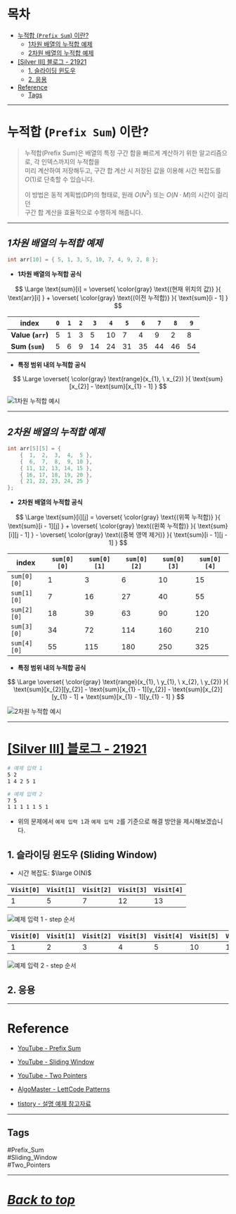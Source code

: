 # 목차

- [누적합 (`Prefix Sum`) 이란?](#누적합-prefix-sum-이란)
    - [1차원 배열의 누적합 예제](#1차원-배열의-누적합-예제)
    - [2차원 배열의 누적합 예제](#2차원-배열의-누적합-예제)
- [\[Silver III\] 블로그 - 21921](#silver-iii-블로그---21921)
    - [1. 슬라이딩 윈도우](#1-슬라이딩-윈도우-sliding-window)
    - [2. 응용](#2-응용)
- [Reference](#reference)
    - [Tags](#tags)

---

# 누적합 (`Prefix Sum`) 이란?

> 누적합(Prefix Sum)은 배열의 특정 구간 합을 빠르게 계산하기 위한 알고리즘으로, 각 인덱스까지의 누적합을  
> 미리 계산하여 저장해두고, 구간 합 계산 시 저장된 값을 이용해 시간 복잡도를 $O(1)$로 단축할 수 있습니다.
>
> 이 방법은 동적 계획법(DP)의 형태로, 원래 $O(N^{2})$ 또는 $O(N\cdot{M})$의 시간이 걸리던  
> 구간 합 계산을 효율적으로 수행하게 해줍니다.

---

## ***1차원 배열의 누적합 예제***

```cpp
int arr[10] = { 5, 1, 3, 5, 10, 7, 4, 9, 2, 8 };
```

- **1차원 배열의 누적합 공식**

$$
\Large
\text{sum}[i] =
\overset{ \color{gray} \text{(현재 위치의 값)} }{ \text{arr}[i] } +
\overset{ \color{gray} \text{(이전 누적합)} }{ \text{sum}[i - 1] }
$$

| **index**         | `0` | `1` | `2` | `3` | `4` | `5` | `6` | `7` | `8` | `9` |
|-------------------|-----|-----|-----|-----|-----|-----|-----|-----|-----|-----|
| **Value (`arr`)** | 5   | 1   | 3   | 5   | 10  | 7   | 4   | 9   | 2   | 8   |
| **Sum (`sum`)**   | 5   | 6   | 9   | 14  | 24  | 31  | 35  | 44  | 46  | 54  |

- **특정 범위 내의 누적합 공식**

$$
\Large
\overset{ \color{gray} \text{range}(x_{1}, \ x_{2}) }{ \text{sum}[x_{2}] - \text{sum}[x_{1} - 1] }
$$

![1차원 누적합 예시](./resources/image_001.png)

---

## ***2차원 배열의 누적합 예제***

```cpp
int arr[5][5] = {
	{  1,  2,  3,  4,  5 },
	{  6,  7,  8,  9, 10 },
	{ 11, 12, 13, 14, 15 },
	{ 16, 17, 18, 19, 20 },
	{ 21, 22, 23, 24, 25 }
};
```

- **2차원 배열의 누적합 공식**

$$
\Large
\text{sum}[i][j] =
\overset{ \color{gray} \text{(위쪽 누적합)} }{ \text{sum}[i - 1][j] } +
\overset{ \color{gray} \text{(왼쪽 누적합)} }{ \text{sum}[i][j - 1] } -
\overset{ \color{gray} \text{(중복 영역 제거)} }{ \text{sum}[i - 1][j - 1] }
$$

| **index**   | `sum[0][0]` | `sum[0][1]` | `sum[0][2]` | `sum[0][3]` | `sum[0][4]` |
|-------------|-------------|-------------|-------------|-------------|-------------|
| `sum[0][0]` | 1           | 3           | 6           | 10          | 15          |
| `sum[1][0]` | 7           | 16          | 27          | 40          | 55          | 
| `sum[2][0]` | 18          | 39          | 63          | 90          | 120         |
| `sum[3][0]` | 34          | 72          | 114         | 160         | 210         |
| `sum[4][0]` | 55          | 115         | 180         | 250         | 325         |

- **특정 범위 내의 누적합 공식**

$$
\Large
\overset{
\color{gray} \text{range}(x_{1}, \ y_{1}, \ x_{2}, \ y_{2})
}{
\text{sum}[x_{2}][y_{2}] - \text{sum}[x_{1} - 1][y_{2}] - \text{sum}[x_{2}][y_{1} - 1] + \text{sum}[x_{1} - 1][y_{1} - 1]
}
$$

![2차원 누적합 예시](./resources/image_002.png)

---

# [\[Silver III\] 블로그 - 21921](https://www.acmicpc.net/problem/21921)

```bash
# 예제 입력 1
5 2
1 4 2 5 1
```

```bash
# 예제 입력 2
7 5
1 1 1 1 1 5 1
```

- 위의 문제에서 `예제 입력 1`과 `예제 입력 2`를 기준으로 해결 방안을 제시해보겠습니다.

## 1. 슬라이딩 윈도우 (Sliding Window)

- 시간 복잡도: $\large O(N)$

| `Visit[0]` | `Visit[1]` | `Visit[2]` | `Visit[3]` | `Visit[4]` | 
|------------|------------|------------|------------|------------|
| 1          | 5          | 7          | 12         | 13         |

![예제 입력 1 - step 순서](./resources/image_003.png)

| `Visit[0]` | `Visit[1]` | `Visit[2]` | `Visit[3]` | `Visit[4]` | `Visit[5]` | `Visit[6]` |
|------------|------------|------------|------------|------------|------------|------------|
| 1          | 2          | 3          | 4          | 5          | 10         | 11         |

![예제 입력 2 - step 순서](./resources/image_004.png)

## 2. 응용

---

# Reference

- [YouTube - Prefix Sum](https://www.youtube.com/watch?v=yuws7YK0Yng)

- [YouTube - Sliding Window](https://www.youtube.com/watch?v=y2d0VHdvfdc)

- [YouTube - Two Pointers](https://www.youtube.com/watch?v=QzZ7nmouLTI)

- [AlgoMaster - LettCode Patterns](https://blog.algomaster.io/p/15-leetcode-patterns)

- [tistory - 설명 예제 참고자료](https://hyungjun-950912.tistory.com/218)

---

## Tags

#Prefix_Sum  
#Sliding_Window  
#Two_Pointers

---

# ***[Back to top](#top)***
